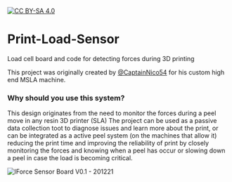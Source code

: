 [![CC BY-SA 4.0][cc-by-sa-image]][cc-by-sa]

[cc-by-sa]: http://creativecommons.org/licenses/by-sa/4.0/
[cc-by-sa-image]: https://licensebuttons.net/l/by-sa/4.0/88x31.png
[cc-by-sa-shield]: https://img.shields.io/badge/License-CC%20BY--SA%204.0-lightgrey.svg

# Print-Load-Sensor
Load cell board and code for detecting forces during 3D printing 

This project was originally created by [@CaptainNico54](@CaptainNico54) for his custom high end MSLA machine. 

### Why should you use this system?

This design originates from the need to monitor the forces during a peel move in any resin 3D printer (SLA)
The project can be used as a passive data collection toot to diagnose issues and learn more about the print, or can be integrated as a active peel system (on the machines that allow it) reducing the print time and improving the reliability of print by closely monitoring the forces and knowing when a peel has occur or slowing down a peel in case the load is becoming critical.


![IForce Sensor Board V0.1 - 201221](https://user-images.githubusercontent.com/11083514/108006384-3745f600-6ff3-11eb-9602-5a572f8bd7b7.jpg)



